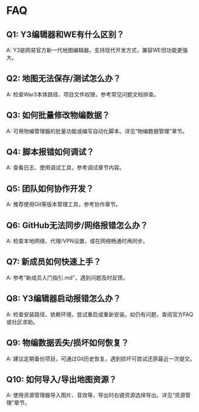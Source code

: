 # FAQ

## Q1: Y3编辑器和WE有什么区别？
A: Y3是网易官方新一代地图编辑器，支持现代开发方式，兼容WE但功能更强大。

## Q2: 地图无法保存/测试怎么办？
A: 检查War3本体路径、项目文件权限，参考常见问题文档排查。

## Q3: 如何批量修改物编数据？
A: 可用物编管理器的批量功能或编写自动化脚本。详见“物编数据管理”章节。

## Q4: 脚本报错如何调试？
A: 查看日志、使用调试工具，参考调试章节内容。

## Q5: 团队如何协作开发？
A: 推荐使用Git等版本管理工具，参考协作章节。

## Q6: GitHub无法同步/网络报错怎么办？
A: 检查本地网络、代理/VPN设置，或在网络畅通时再同步。

## Q7: 新成员如何快速上手？
A: 参考“新成员入门指引.md”，遇到问题及时反馈。

## Q8: Y3编辑器启动报错怎么办？
A: 检查安装路径、依赖环境，尝试重启或重新安装。如仍有问题，查阅官方FAQ或社区求助。

## Q9: 物编数据丢失/损坏如何恢复？
A: 建议定期备份项目，可通过Git历史恢复。遇到损坏可尝试还原最近一次提交。

## Q10: 如何导入/导出地图资源？
A: 使用资源管理器导入图片、音效等，导出时右键资源选择导出。详见“资源管理”章节。